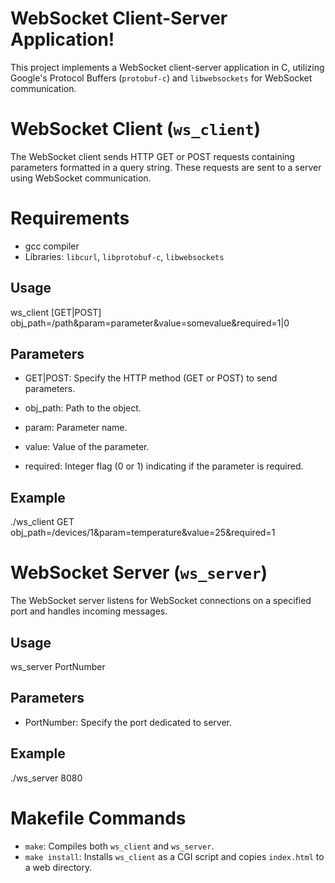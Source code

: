 # WebSocket Client-Server Application!

This project implements a WebSocket client-server application in C, utilizing Google's Protocol Buffers (`protobuf-c`) and `libwebsockets` for WebSocket communication.


# WebSocket Client (`ws_client`)

The WebSocket client sends HTTP GET or POST requests containing parameters formatted in a query string. These requests are sent to a server using WebSocket communication.

# Requirements
-   gcc compiler
-   Libraries: `libcurl`, `libprotobuf-c`, `libwebsockets`

## Usage

ws_client [GET|POST] obj_path=/path&param=parameter&value=somevalue&required=1|0

## Parameters
-  GET|POST:  Specify  the  HTTP  method (GET or  POST) to send parameters.

-  obj_path:  Path  to  the  object.

-  param:  Parameter  name.

-  value:  Value  of  the  parameter.

-  required:  Integer  flag (0 or  1) indicating if  the  parameter  is  required.

## Example
./ws_client  GET  obj_path=/devices/1&param=temperature&value=25&required=1

# WebSocket Server (`ws_server`)

The WebSocket server listens for WebSocket connections on a specified port and handles incoming messages.

## Usage
ws_server PortNumber

## Parameters
-  PortNumber:  Specify  the  port dedicated to server.

## Example
./ws_server 8080

# Makefile  Commands

-   `make`: Compiles both `ws_client` and `ws_server`.
-   `make install`: Installs `ws_client` as a CGI script and copies `index.html` to a web directory.
